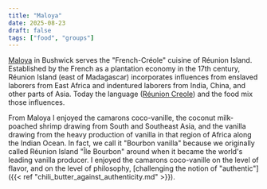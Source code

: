 ```yaml
---
title: "Maloya"
date: 2025-08-23
draft: false
tags: ["food", "groups"]
---
```

[Maloya](https://maloyanyc.com) in Bushwick serves the "French-Créole" cuisine of Réunion Island. Established by the French as a plantation economy in the 17th century, Réunion Island (east of Madagascar) incorporates influences from enslaved laborers from East Africa and indentured laborers from India, China, and other parts of Asia. Today the language ([Réunion Creole](https://en.m.wikipedia.org/wiki/R%C3%A9union_Creole)) and the food mix those influences.

From Maloya I enjoyed the camarons coco-vanille, the coconut milk-poached shrimp drawing from South and Southeast Asia, and the vanilla drawing from the heavy production of vanilla in that region of Africa along the Indian Ocean. In fact, we call it "Bourbon vanilla" because we originally called Réunion Island "Île Bourbon" around when it became the world's leading vanilla producer. I enjoyed the camarons coco-vanille on the level of flavor, and on the level of philosophy, [challenging the notion of "authentic"]({{< ref "chili_butter_against_authenticity.md" >}}).


